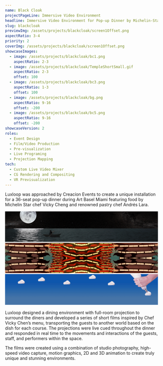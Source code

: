 ```yaml
---
name: Black Cloak
projectPageLine: Immersive Video Environment
headline: Immersive Video Environment for Pop-up Dinner by Michelin-Star Chef
slug: blackcloak
previewImg: /assets/projects/blackcloak/screen1Offset.png
aspectRatio: 3-4
priority: 2
coverImg: /assets/projects/blackcloak/screen1Offset.png
showcaseImages:
  - image: /assets/projects/blackcloak/bc1.png
    aspectRatio: 2-3
  - image: /assets/projects/blackcloak/TempleShortSmall.gif
    aspectRatio: 2-3
    offset: 100
  - image: /assets/projects/blackcloak/bc3.png
    aspectRatio: 1-3
    offset: 100
  - image: /assets/projects/blackcloak/bg.png 
    aspectRatio: 9-16
    offset: -200
  - image: /assets/projects/blackcloak/bc5.png
    aspectRatio: 9-16
    offset: -200
showcaseVersion: 2
roles:
  - Event Design
  - Film/Video Production
  - Pre-visualization
  - Live Programing
  - Projection Mapping
tech:
  - Custom Live Video Mixer
  - CG Rendering and Compositing
  - VR Previsualization
---
```


<p>
  Luxloop was approached by Creacíon Events to create a unique installation for a 36-seat pop-up dinner during Art Basel Miami featuring food by Michelin Star chef Vicky Cheng and renowned pastry chef Andrés Lara.
</p>

<!-- <img src="/assets/projects/blackcloak/screen1.png"> -->
<img src="/assets/projects/blackcloak/screen2.png">
<img src="/assets/projects/blackcloak/screen3.png">
<img src="/assets/projects/blackcloak/screen4.png">

<!-- -->

<p>
  Luxloop designed a dining environment with full-room projection to surround the diners and developed a series of short films inspired by Chef Vicky Chen’s menu, transporting the guests to another world based on the dish for each course. The projections were live cued throughout the dinner and responded in real time to the movements and interactions of the guests, staff, and performers within the space.
</p>

<p>
  The films were created using a combination of studio photography, high-speed video capture, motion graphics, 2D and 3D animation to create truly unique and stunning environments.
</p>
